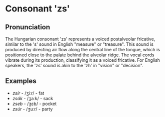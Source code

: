 # Consonant 'zs'

## Pronunciation
The Hungarian consonant 'zs' represents a voiced postalveolar fricative, similar to the 's' sound in English "measure" or "treasure". This sound is produced by directing air flow along the central line of the tongue, which is positioned close to the palate behind the alveolar ridge. The vocal cords vibrate during its production, classifying it as a voiced fricative. For English speakers, the 'zs' sound is akin to the 'zh' in "vision" or "decision".

## Examples
- *zsír* - /ʒiːr/ - fat
- *zsák* - /ʒaːk/ - sack
- *zseb* - /ʒɛb/ - pocket
- *zsúr* - /ʒuːr/ - party